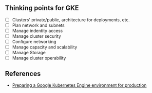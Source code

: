 #

## Thinking points for GKE

- [ ] Clusters' private/public, architecture for deployments, etc.
- [ ] Plan network and subnets
- [ ] Manage indentity access
- [ ] Manage cluster security
- [ ] Configure networking
- [ ] Manage capacity and scalability
- [ ] Manage Storage
- [ ] Manage cluster operability

## References
- [Preparing a Google Kubernetes Engine environment for production ](https://cloud.google.com/architecture/prep-kubernetes-engine-for-prod)